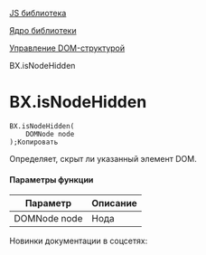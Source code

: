 [JS библиотека](/api_help/js_lib/index.php)

[Ядро библиотеки](/api_help/js_lib/kernel/index.php)

[Управление DOM-структурой](/api_help/js_lib/kernel/dom_control/index.php)

BX.isNodeHidden

BX.isNodeHidden
===============

```
BX.isNodeHidden(
	DOMNode node
);Копировать
```

Определяет, скрыт ли указанный элемент DOM.

#### Параметры функции

| Параметр | Описание |
| --- | --- |
| DOMNode node | Нода |

Новинки документации в соцсетях: